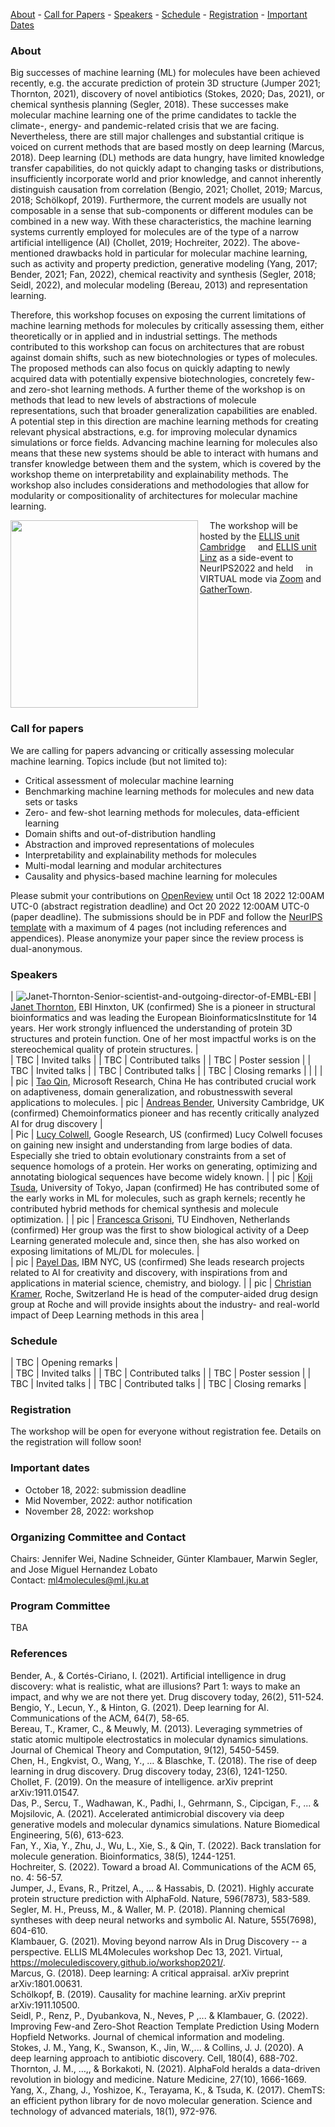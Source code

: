 [About](#about) - [Call for Papers](#call-for-papers) - [Speakers](#speakers) - [Schedule](#schedule) - [Registration](#registration) - [Important Dates](#important-dates)

### About

Big successes of machine learning (ML) for molecules have been achieved recently, e.g. the accurate prediction of protein 3D structure (Jumper 2021; Thornton, 2021), discovery of novel antibiotics (Stokes, 2020; Das, 2021), or chemical synthesis planning (Segler, 2018). These successes make molecular machine learning one of the prime candidates to tackle the climate-, energy- and pandemic-related crisis that we are facing. Nevertheless, there are still major challenges and  substantial critique is voiced on current methods that are based mostly on deep learning (Marcus, 2018). Deep learning (DL) methods are data hungry, have limited knowledge transfer capabilities, do not quickly adapt to changing tasks or distributions, insufficiently incorporate world and prior knowledge, and cannot inherently distinguish causation from correlation (Bengio, 2021; Chollet, 2019; Marcus, 2018; Schölkopf, 2019). Furthermore, the current models are usually not composable in a sense that sub-components or different modules can be combined in a new way. With these characteristics, the machine learning systems currently employed for molecules are of the type of a narrow artificial intelligence (AI) (Chollet, 2019; Hochreiter, 2022). The above-mentioned drawbacks hold in particular for molecular machine learning, such as activity and property prediction, generative modeling (Yang, 2017; Bender, 2021; Fan, 2022), chemical reactivity and synthesis (Segler, 2018; Seidl, 2022), and molecular modeling (Bereau, 2013) and representation learning.    

Therefore, this workshop focuses on exposing the current limitations of machine learning methods for molecules by critically assessing them, either theoretically or in applied and in industrial settings. The methods contributed to this workshop can focus on architectures that are robust against domain shifts, such as new biotechnologies or types of molecules. The proposed methods can also focus on quickly adapting to newly acquired data with potentially expensive biotechnologies, concretely few- and zero-shot learning methods. A further theme of the workshop is on methods that lead to new levels of abstractions of molecule representations, such that broader generalization capabilities are enabled. A potential step in this direction are machine learning methods for creating relevant physical abstractions, e.g. for improving molecular dynamics simulations or force fields. Advancing machine learning for molecules also means that these new systems should be able to interact with humans and transfer knowledge between them and the system, which is covered by the workshop theme on interpretability and explainability methods. The workshop also includes considerations and methodologies that allow for modularity or compositionality of architectures for molecular machine learning. 

<img align="left" width="300" height="300" src="https://user-images.githubusercontent.com/38696018/193839682-974b4e67-afa3-4ea9-938b-14ab1284f76b.png">


&nbsp;&nbsp;&nbsp;&nbsp;The workshop will be hosted by the [ELLIS unit Cambridge](http://www.ellis.eng.cam.ac.uk/) &nbsp;&nbsp;&nbsp;&nbsp;and [ELLIS unit Linz](https://www.jku.at/en/lit-artificial-intelligence-lab/ellis-unit-linz/) as a side-event to NeurIPS2022 and held &nbsp;&nbsp;&nbsp;&nbsp;in VIRTUAL mode via [Zoom](https://zoom.us) and [GatherTown](https://www.gather.town).<br clear="left"/>

### Call for papers
We are calling for papers advancing or critically assessing molecular machine learning. Topics include (but not limited to):  

- Critical assessment of molecular machine learning
- Benchmarking machine learning methods for molecules and new data sets or tasks
- Zero- and few-shot learning methods for molecules, data-efficient learning 
- Domain shifts and out-of-distribution handling 
- Abstraction and improved representations of molecules
- Interpretability and explainability methods for molecules
- Multi-modal learning and modular architectures
- Causality and physics-based machine learning for molecules

Please submit your contributions on [OpenReview](https://openreview.net/group?id=ELLIS.eu/2022/Workshop/ML4Molecules) until Oct 18 2022 12:00AM UTC-0 (abstract registration deadline) and Oct 20 2022 12:00AM UTC-0 (paper deadline). The submissions should be in PDF and follow the [NeurIPS template](https://nips.cc/Conferences/2022/PaperInformation/StyleFiles) with a maximum of 4 pages (not including references and appendices). Please anonymize your paper since the review process is dual-anonymous. 

### Speakers


| ![Janet-Thornton-Senior-scientist-and-outgoing-director-of-EMBL-EBI](https://user-images.githubusercontent.com/38696018/194288978-8b8f555d-8d03-440e-b72e-e90b0164403e.png)           | [Janet Thornton](https://www.ebi.ac.uk/people/person/janet-thornton/), EBI Hinxton, UK (confirmed) She is a pioneer in structural bioinformatics and was leading the European BioinformaticsInstitute for 14 years. Her work strongly influenced the understanding of protein 3D structures and protein function. One of her most impactful works is on the stereochemical
quality of protein structures.        |                                                                            
| TBC           | Invited talks           |
| TBC           | Contributed talks       | 
| TBC           | Poster session          | 
| TBC           | Invited talks           | 
| TBC           | Contributed talks       |
| TBC           | Closing remarks         |
| |      |                                                                         
| pic | [Tao Qin](https://www.microsoft.com/en-us/research/people/taoqin/), Microsoft Research, China He has contributed crucial work on adaptiveness, domain generalization, and robustnesswith several applications to molecules.
| pic | [Andreas Bender](http://www.andreasbender.de/), University Cambridge, UK (confirmed)  Chemoinformatics pioneer and has recently critically analyzed AI for drug discovery     |  
| Pic     | [Lucy Colwell](https://research.google/people/106569/), Google Research, US  (confirmed) Lucy Colwell focuses on gaining new insight and understanding from large bodies of data.
Especially she tried to obtain evolutionary constraints from a set of sequence homologs of a
protein. Her works on generating, optimizing and annotating biological sequences have
become widely known.     | 
| pic           | [Koji Tsuda](https://www.tsudalab.org/en/authors/admin/), University of Tokyo, Japan (confirmed) He has contributed some of the early works in ML for molecules, such as graph kernels;
recently he contributed hybrid methods for chemical synthesis and molecule optimization.       | 
| pic | [Francesca Grisoni](https://research.tue.nl/en/persons/francesca-grisoni), TU Eindhoven, Netherlands (confirmed) Her group was the first to show biological activity of a Deep Learning generated molecule
and, since then, she has also worked on exposing limitations of ML/DL for molecules. |  
| pic           | [Payel Das](https://researcher.watson.ibm.com/researcher/view.php?person=us-daspa), IBM NYC, US (confirmed)  She leads research projects related to AI for creativity and discovery, with inspirations from
and applications in material science, chemistry, and biology.    |
| pic           | [Christian Kramer](https://scholar.google.at/citations?user=FO35_JEAAAAJ&hl=en&oi=ao), Roche, Switzerland  He is head of the computer-aided drug design group at Roche and will provide insights
about the industry- and real-world impact of Deep Learning methods in this area      |

### Schedule 


| TBC           | Opening remarks         |                                                                            
| TBC           | Invited talks           |
| TBC           | Contributed talks       | 
| TBC           | Poster session          | 
| TBC           | Invited talks           | 
| TBC           | Contributed talks       |
| TBC           | Closing remarks         |

### Registration
The workshop will be open for everyone without registration fee. Details on the registration will follow soon!

### Important dates
 - October 18, 2022: submission deadline
 - Mid November, 2022: author notification
 - November 28, 2022: workshop

### Organizing Committee and Contact
Chairs: Jennifer Wei, Nadine Schneider, Günter Klambauer, Marwin Segler, and Jose Miguel Hernandez Lobato  
Contact: [ml4molecules@ml.jku.at](ml4molecules@ml.jku.at)

### Program Committee
TBA

### References
Bender, A., & Cortés-Ciriano, I. (2021). Artificial intelligence in drug discovery: what is realistic, what are illusions? Part 1: ways to make an impact, and why we are not there yet. Drug discovery today, 26(2), 511-524.  
Bengio, Y., Lecun, Y., & Hinton, G. (2021). Deep learning for AI. Communications of the ACM, 64(7), 58-65.  
Bereau, T., Kramer, C., & Meuwly, M. (2013). Leveraging symmetries of static atomic multipole electrostatics in molecular dynamics simulations. Journal of Chemical Theory and Computation, 9(12), 5450-5459.  
Chen, H., Engkvist, O., Wang, Y., … & Blaschke, T. (2018). The rise of deep learning in drug discovery. Drug discovery today, 23(6), 1241-1250.  
Chollet, F. (2019). On the measure of intelligence. arXiv preprint arXiv:1911.01547.  
Das, P., Sercu, T., Wadhawan, K., Padhi, I., Gehrmann, S., Cipcigan, F., ... & Mojsilovic, A. (2021). Accelerated antimicrobial discovery via deep generative models and molecular dynamics simulations. Nature Biomedical Engineering, 5(6), 613-623.  
Fan, Y., Xia, Y., Zhu, J., Wu, L., Xie, S., & Qin, T. (2022). Back translation for molecule generation. Bioinformatics, 38(5), 1244-1251.  
Hochreiter, S. (2022). Toward a broad AI. Communications of the ACM 65, no. 4: 56-57.  
Jumper, J., Evans, R., Pritzel, A.,  ... & Hassabis, D. (2021). Highly accurate protein structure prediction with AlphaFold. Nature, 596(7873), 583-589.  
Segler, M. H., Preuss, M., & Waller, M. P. (2018). Planning chemical syntheses with deep neural networks and symbolic AI. Nature, 555(7698), 604-610.  
Klambauer, G. (2021). Moving beyond narrow AIs in Drug Discovery -- a perspective. ELLIS ML4Molecules workshop Dec 13, 2021. Virtual, https://moleculediscovery.github.io/workshop2021/.   
Marcus, G. (2018). Deep learning: A critical appraisal. arXiv preprint arXiv:1801.00631.  
Schölkopf, B. (2019). Causality for machine learning. arXiv preprint arXiv:1911.10500.  
Seidl, P., Renz, P., Dyubankova, N., Neves, P ,... & Klambauer, G. (2022). Improving Few-and Zero-Shot Reaction Template Prediction Using Modern Hopfield Networks. Journal of chemical information and modeling.  
Stokes, J. M., Yang, K., Swanson, K., Jin, W.,... & Collins, J. J. (2020). A deep learning approach to antibiotic discovery. Cell, 180(4), 688-702.  
Thornton, J. M., …,, & Borkakoti, N. (2021). AlphaFold heralds a data-driven revolution in biology and medicine. Nature Medicine, 27(10), 1666-1669.  
Yang, X., Zhang, J., Yoshizoe, K., Terayama, K., & Tsuda, K. (2017). ChemTS: an efficient python library for de novo molecular generation. Science and technology of advanced materials, 18(1), 972-976.   

